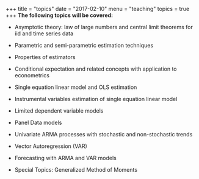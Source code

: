 +++
title = "topics"
date = "2017-02-10"
menu = "teaching"
topics = true
+++
**The following topics will be covered:**

-   Asymptotic theory: law of large numbers and central limit theorems
    for iid and time series data

-   Parametric and semi-parametric estimation techniques

-   Properties of estimators

-   Conditional expectation and related concepts with application to
    econometrics

-   Single equation linear model and OLS estimation

-   Instrumental variables estimation of single equation linear model

-   Limited dependent variable models

-   Panel Data models

-   Univariate ARMA processes with stochastic and non-stochastic trends

-   Vector Autoregression (VAR)

-   Forecasting with ARMA and VAR models

-   Special Topics: Generalized Method of Moments

